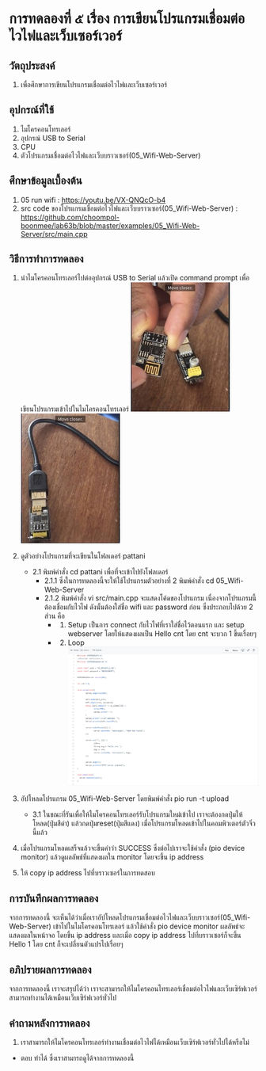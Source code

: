 # การทดลองที่ ๕ เรื่อง การเขียนโปรแกรมเชื่อมต่อไวไฟและเว็บเซอร์เวอร์

## วัตถุประสงค์
1. เพื่อศึกษาการเขียนโปรแกรมเชื่อมต่อไวไฟและเว็บเซอร์เวอร์

## อุปกรณ์ที่ใช้
1. ไมโครคอนโทรเลอร์
2. อุปกรณ์ USB to Serial
3. CPU
4. ตัวโปรแกรมเชื่อมต่อไวไฟและเว็บบราวเซอร์(05_Wifi-Web-Server)

## ศึกษาข้อมูลเบื้องต้น
1. 05 run wifi : https://youtu.be/VX-QNQcO-b4
2. src code ของโปรแกรมเชื่อมต่อไวไฟและเว็บบราวเซอร์(05_Wifi-Web-Server) : https://github.com/choompol-boonmee/lab63b/blob/master/examples/05_Wifi-Web-Server/src/main.cpp
## วิธีการทำการทดลอง
1. นำไมโครคอนโทรเลอร์ไปต่ออุปกรณ์ USB to Serial แล้วเปิด command prompt เพื่อเขียนโปรแกรมเข้าไปในไมโครคอนโทรเลอร์
![image](https://github.com/Nongpim/picture/blob/main/1%E0%B9%83%E0%B8%AB%E0%B8%A1%E0%B9%88.jpg) 
![image](https://github.com/Nongpim/picture/blob/main/2%E0%B9%83%E0%B8%AB%E0%B8%A1%E0%B9%88.jpg)
2. ดูตัวอย่างโปรแกรมที่จะเขียนในโฟลเดอร์ pattani
    * 2.1 พิมพ์คำสั่ง cd pattani เพื่อที่จะเข้าไปยังโฟลเดอร์
      * 2.1.1 ซึ่งในการทดลองนี้จะให้ใช้โปรแกรมตัวอย่างที่ 2 พิมพ์คำสั่ง cd 05_Wifi-Web-Server
      * 2.1.2 พิมพ์คำสั่ง vi src/main.cpp จะแสดงโค้ดของโปรแกรม เนื่องจากโปรแกรมนี้ต้องเชื่อมกับไวไฟ ดังนั้นต้องใส่ชื่อ wifi และ password ก่อน ซึ่งประกอบไปด้วย 2 ส่วน คือ 
         * 1. Setup เป็นการ connect กับไวไฟที่เราใส่ชื่อไว้ตอนแรก และ setup webserver โดยให้แสดงผลเป็น Hello cnt โดย cnt จะบวก 1 ขึ้นเรื่อยๆ
         * 2. Loop
        ![image](https://github.com/Nongpim/picture/blob/main/5.0%E0%B9%83%E0%B8%AB%E0%B8%A1%E0%B9%88.png)

3. อัปโหลดโปรแกรม 05_Wifi-Web-Server โดยพิมพ์คำสั่ง pio run -t upload
    * 3.1 ในขณะที่รันเพื่อให้ไมโครคอนโทรเลอร์รับโปรแกรมใหม่เข้าไป เราจะต้องกดปุ่มให้โหลด(ปุ่มสีดำ) แล้วกดปุ่มreset(ปุ่มสีแดง) เมื่อโปรแกรมโหลดเข้าไปในคอมพิวเตอร์ตัวจิ๋วนี้แล้ว
4. เมื่อโปรแกรมโหลดเสร็จแล้วจะขึ้นคำว่า SUCCESS ซึ่งต่อไปเราจะใช้คำสั่ง (pio device monitor) แล้วดูผลลัพธ์ที่แสดงผลใน monitor โดยจะขึ้น ip address

5. ให้ copy ip address ไปที่บราวเซอร์ในการทดสอบ

## การบันทึกผลการทดลอง
จากการทดลองนี้ จะเห็นได้ว่าเมื่อเราอัปโหลดโปรแกรมเชื่อมต่อไวไฟและเว็บบราวเซอร์(05_Wifi-Web-Server) เข้าไปในไมโครคอนโทรเลอร์ แล้วใช้คำสั่ง pio device monitor ผลลัพธ์จะแสดงผลในหน้าจอ โดยขึ้น ip address และเมื่อ copy ip address ไปที่บราวเซอร์ก็จะขึ้น Hello 1 โดย cnt ก็จะเปลี่ยนตัวแปรไปเรื่อยๆ

## อภิปรายผลการทดลอง
จากการทดลองนี้ เราจะสรุปได้ว่า เราจะสามารถให้ไมโครคอนโทรเลอร์เชื่อมต่อไวไฟและเว็บเซิร์ฟเวอร์สามารถทำงานได้เหมือนเว็บเซิร์ฟเวอร์ทั่วไป

## คำถามหลังการทดลอง
1. เราสามารถให้ไมโครคอนโทรเลอร์ทำงานเชื่อมต่อไวไฟได้เหมือนเว็บเซิร์ฟเวอร์ทั่วไปได้หรือไม่
* ตอบ ทำได้ ซึ่งเราสามารถดูได้จากการทดลองนี้
